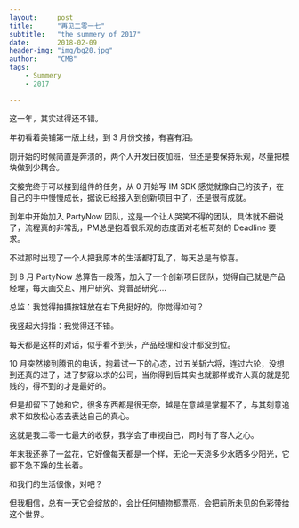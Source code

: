 ```yaml
---
layout:     post
title:      "再见二零一七"
subtitle:   "the summery of 2017"
date:       2018-02-09
header-img: "img/bg20.jpg"
author:     "CMB"
tags:
    - Summery
    - 2017

---
```


这一年，其实过得还不错。

年初看着美铺第一版上线，到 3 月份交接，有喜有泪。

刚开始的时候简直是奔溃的，两个人开发日夜加班，但还是要保持乐观，尽量把模块做到少耦合。

交接完终于可以接到组件的任务，从 0 开始写 IM SDK 感觉就像自己的孩子，在自己的手中慢慢成长，据说已经接入到创新项目中了，还是很有成就。

到年中开始加入 PartyNow 团队，这是一个让人哭笑不得的团队，具体就不细说了，流程真的非常乱，PM总是抱着很乐观的态度面对老板苛刻的 Deadline 要求。

不过那时出现了一个人把我原本的生活都打乱了，每天总是有惊喜。

到 8 月 PartyNow 总算告一段落，加入了一个创新项目团队，觉得自己就是产品经理，每天画交互、用户研究、竞普品研究....

总监：我觉得拍摄按钮放在右下角挺好的，你觉得如何？

我竖起大拇指：我觉得还不错。

每天都是这样的对话，似乎看不到头，产品经理和设计都没到位。

10 月突然接到腾讯的电话，抱着试一下的心态，过五关斩六将，连过六轮，没想到还真的进了，进了梦寐以求的公司，当你得到后其实也就那样或许人真的就是犯贱的，得不到的才是最好的。

但是却留下了她和它，很多东西都是很无奈，越是在意越是掌握不了，与其刻意追求不如放松心态去表达自己的真心。

这就是我二零一七最大的收获，我学会了审视自己，同时有了容人之心。

年末我还养了一盆花，它好像每天都是一个样，无论一天浇多少水晒多少阳光，它都不急不躁的生长着。

和我们的生活很像，对吧？

但我相信，总有一天它会绽放的，会比任何植物都漂亮，会把前所未见的色彩带给这个世界。

